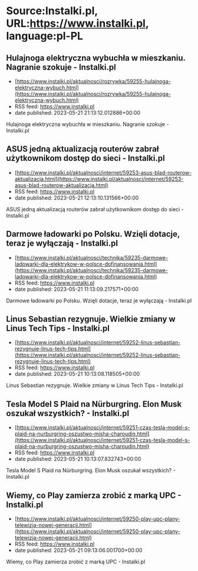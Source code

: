 # Source:Instalki.pl, URL:https://www.instalki.pl, language:pl-PL

## Hulajnoga elektryczna wybuchła w mieszkaniu. Nagranie szokuje - Instalki.pl
 - [https://www.instalki.pl/aktualnosci/rozrywka/59255-hulajnoga-elektryczna-wybuch.html](https://www.instalki.pl/aktualnosci/rozrywka/59255-hulajnoga-elektryczna-wybuch.html)
 - RSS feed: https://www.instalki.pl
 - date published: 2023-05-21 21:13:12.012886+00:00

Hulajnoga elektryczna wybuchła w mieszkaniu. Nagranie szokuje - Instalki.pl

## ASUS jedną aktualizacją routerów zabrał użytkownikom dostęp do sieci - Instalki.pl
 - [https://www.instalki.pl/aktualnosci/internet/59253-asus-blad-routerow-aktualizacja.html](https://www.instalki.pl/aktualnosci/internet/59253-asus-blad-routerow-aktualizacja.html)
 - RSS feed: https://www.instalki.pl
 - date published: 2023-05-21 12:13:10.131566+00:00

ASUS jedną aktualizacją routerów zabrał użytkownikom dostęp do sieci - Instalki.pl

## Darmowe ładowarki po Polsku. Wzięli dotacje, teraz je wyłączają - Instalki.pl
 - [https://www.instalki.pl/aktualnosci/technika/59235-darmowe-ladowarki-dla-elektrykow-w-polsce-dofinansowania.html](https://www.instalki.pl/aktualnosci/technika/59235-darmowe-ladowarki-dla-elektrykow-w-polsce-dofinansowania.html)
 - RSS feed: https://www.instalki.pl
 - date published: 2023-05-21 11:13:09.217571+00:00

Darmowe ładowarki po Polsku. Wzięli dotacje, teraz je wyłączają - Instalki.pl

## Linus Sebastian rezygnuje. Wielkie zmiany w Linus Tech Tips - Instalki.pl
 - [https://www.instalki.pl/aktualnosci/internet/59252-linus-sebastian-rezygnuje-linus-tech-tips.html](https://www.instalki.pl/aktualnosci/internet/59252-linus-sebastian-rezygnuje-linus-tech-tips.html)
 - RSS feed: https://www.instalki.pl
 - date published: 2023-05-21 10:13:08.118505+00:00

Linus Sebastian rezygnuje. Wielkie zmiany w Linus Tech Tips - Instalki.pl

## Tesla Model S Plaid na Nürburgring. Elon Musk oszukał wszystkich? - Instalki.pl
 - [https://www.instalki.pl/aktualnosci/internet/59251-czas-tesla-model-s-plaid-na-nurburgring-oszustwo-misha-charoudin.html](https://www.instalki.pl/aktualnosci/internet/59251-czas-tesla-model-s-plaid-na-nurburgring-oszustwo-misha-charoudin.html)
 - RSS feed: https://www.instalki.pl
 - date published: 2023-05-21 10:13:07.832743+00:00

Tesla Model S Plaid na Nürburgring. Elon Musk oszukał wszystkich? - Instalki.pl

## Wiemy, co Play zamierza zrobić z marką UPC - Instalki.pl
 - [https://www.instalki.pl/aktualnosci/internet/59250-play-upc-plany-telewizja-nowej-generacji.html](https://www.instalki.pl/aktualnosci/internet/59250-play-upc-plany-telewizja-nowej-generacji.html)
 - RSS feed: https://www.instalki.pl
 - date published: 2023-05-21 09:13:06.001700+00:00

Wiemy, co Play zamierza zrobić z marką UPC - Instalki.pl

